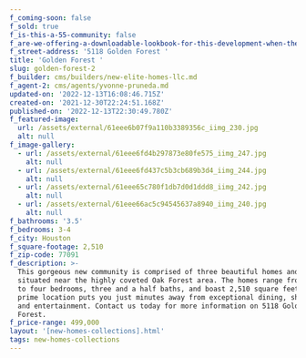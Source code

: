 ```yaml
---
f_coming-soon: false
f_sold: true
f_is-this-a-55-community: false
f_are-we-offering-a-downloadable-lookbook-for-this-development-when-they-submit-their-contact-info: false
f_street-address: '5118 Golden Forest '
title: 'Golden Forest '
slug: golden-forest-2
f_builder: cms/builders/new-elite-homes-llc.md
f_agent-2: cms/agents/yvonne-pruneda.md
updated-on: '2022-12-13T16:08:46.715Z'
created-on: '2021-12-30T22:24:51.168Z'
published-on: '2022-12-13T22:30:49.780Z'
f_featured-image:
  url: /assets/external/61eee6b07f9a110b3389356c_iimg_230.jpg
  alt: null
f_image-gallery:
  - url: /assets/external/61eee6fd4b297873e80fe575_iimg_247.jpg
    alt: null
  - url: /assets/external/61eee6fd437c5b3cb689b3d4_iimg_244.jpg
    alt: null
  - url: /assets/external/61eee65c780f1db7d0d1ddd8_iimg_242.jpg
    alt: null
  - url: /assets/external/61eee66ac5c94545637a8940_iimg_240.jpg
    alt: null
f_bathrooms: '3.5'
f_bedrooms: 3-4
f_city: Houston
f_square-footage: 2,510
f_zip-code: 77091
f_description: >-
  This gorgeous new community is comprised of three beautiful homes and is
  situated near the highly coveted Oak Forest area. The homes range from three
  to four bedrooms, three and a half baths, and boast 2,510 square feet. The
  prime location puts you just minutes away from exceptional dining, shopping,
  and entertainment. Contact us today for more information on 5118 Golden
  Forest.
f_price-range: 499,000
layout: '[new-homes-collections].html'
tags: new-homes-collections
---
```




